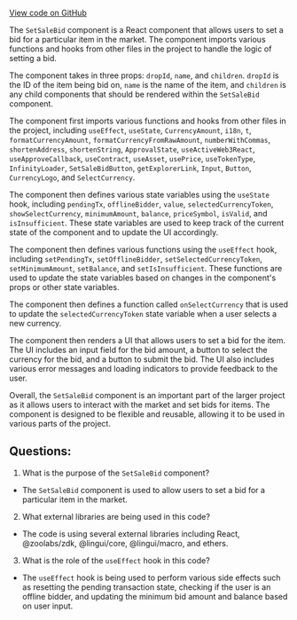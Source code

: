 [View code on GitHub](zoo-labs/zoo/blob/master/core/src/zoo/SetSaleBid.tsx)

The `SetSaleBid` component is a React component that allows users to set a bid for a particular item in the market. The component imports various functions and hooks from other files in the project to handle the logic of setting a bid. 

The component takes in three props: `dropId`, `name`, and `children`. `dropId` is the ID of the item being bid on, `name` is the name of the item, and `children` is any child components that should be rendered within the `SetSaleBid` component.

The component first imports various functions and hooks from other files in the project, including `useEffect`, `useState`, `CurrencyAmount`, `i18n`, `t`, `formatCurrencyAmount`, `formatCurrencyFromRawAmount`, `numberWithCommas`, `shortenAddress`, `shortenString`, `ApprovalState`, `useActiveWeb3React`, `useApproveCallback`, `useContract`, `useAsset`, `usePrice`, `useTokenType`, `InfinityLoader`, `SetSaleBidButton`, `getExplorerLink`, `Input`, `Button`, `CurrencyLogo`, and `SelectCurrency`.

The component then defines various state variables using the `useState` hook, including `pendingTx`, `offlineBidder`, `value`, `selectedCurrencyToken`, `showSelectCurrency`, `minimumAmount`, `balance`, `priceSymbol`, `isValid`, and `isInsufficient`. These state variables are used to keep track of the current state of the component and to update the UI accordingly.

The component then defines various functions using the `useEffect` hook, including `setPendingTx`, `setOfflineBidder`, `setSelectedCurrencyToken`, `setMinimumAmount`, `setBalance`, and `setIsInsufficient`. These functions are used to update the state variables based on changes in the component's props or other state variables.

The component then defines a function called `onSelectCurrency` that is used to update the `selectedCurrencyToken` state variable when a user selects a new currency.

The component then renders a UI that allows users to set a bid for the item. The UI includes an input field for the bid amount, a button to select the currency for the bid, and a button to submit the bid. The UI also includes various error messages and loading indicators to provide feedback to the user.

Overall, the `SetSaleBid` component is an important part of the larger project as it allows users to interact with the market and set bids for items. The component is designed to be flexible and reusable, allowing it to be used in various parts of the project.
## Questions: 
 1. What is the purpose of the `SetSaleBid` component?
- The `SetSaleBid` component is used to allow users to set a bid for a particular item in the market.

2. What external libraries are being used in this code?
- The code is using several external libraries including React, @zoolabs/zdk, @lingui/core, @lingui/macro, and ethers.

3. What is the role of the `useEffect` hook in this code?
- The `useEffect` hook is being used to perform various side effects such as resetting the pending transaction state, checking if the user is an offline bidder, and updating the minimum bid amount and balance based on user input.